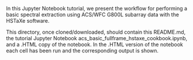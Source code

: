 In this Jupyter Notebook tutorial, we present the workflow for performing a basic spectral extraction using ACS/WFC G800L subarray data with the HSTaXe software.

This directory, once cloned/downloaded, should contain this README.md, the tutorial Jupyter Notebook acs_basic_fullframe_hstaxe_cookbook.ipynb, and a .HTML copy of the notebook. In the .HTML version of the notebook each cell has been run and the corresponding output is shown.
